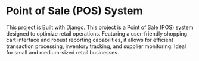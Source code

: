 # Point of Sale (POS) System

This project is Built with Django. This project is a Point of Sale (POS) system designed to optimize retail operations. Featuring a user-friendly shopping cart interface and robust reporting capabilities, it allows for efficient transaction processing, inventory tracking, and supplier monitoring. Ideal for small and medium-sized retail businesses.
